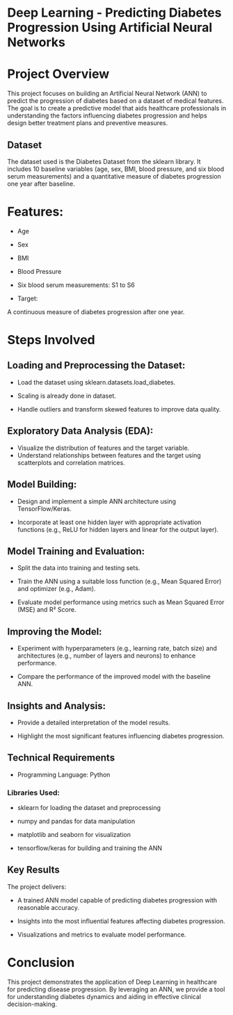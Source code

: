 # Deep Learning - Predicting Diabetes Progression Using Artificial Neural Networks

# Project Overview
This project focuses on building an Artificial Neural Network (ANN) to predict the progression of diabetes based on a dataset of medical features. The goal is to create a predictive model that aids healthcare professionals in understanding the factors influencing diabetes progression and helps design better treatment plans and preventive measures.

## Dataset
The dataset used is the Diabetes Dataset from the sklearn library. It includes 10 baseline variables (age, sex, BMI, blood pressure, and six blood serum measurements) and a quantitative measure of diabetes progression one year after baseline.

# Features:

+ Age
+ Sex
+ BMI
+ Blood Pressure
+ Six blood serum measurements: S1 to S6

+ Target:

A continuous measure of diabetes progression after one year.

# Steps Involved

## Loading and Preprocessing the Dataset:

* Load the dataset using sklearn.datasets.load_diabetes.
  
* Scaling is already done in dataset.
  
* Handle outliers and transform skewed features to improve data quality.

## Exploratory Data Analysis (EDA):

* Visualize the distribution of features and the target variable.
* Understand relationships between features and the target using scatterplots and correlation matrices.

## Model Building:

* Design and implement a simple ANN architecture using TensorFlow/Keras.
  
* Incorporate at least one hidden layer with appropriate activation functions (e.g., ReLU for hidden layers and linear for the output layer).
  
## Model Training and Evaluation:

* Split the data into training and testing sets.
  
* Train the ANN using a suitable loss function (e.g., Mean Squared Error) and optimizer (e.g., Adam).
  
* Evaluate model performance using metrics such as Mean Squared Error (MSE) and R² Score.

## Improving the Model:

* Experiment with hyperparameters (e.g., learning rate, batch size) and architectures (e.g., number of layers and neurons) to enhance performance.
  
* Compare the performance of the improved model with the baseline ANN.

## Insights and Analysis:

* Provide a detailed interpretation of the model results.
  
* Highlight the most significant features influencing diabetes progression.

## Technical Requirements

* Programming Language: Python
  
### Libraries Used:

* sklearn for loading the dataset and preprocessing
  
* numpy and pandas for data manipulation
  
* matplotlib and seaborn for visualization
 
* tensorflow/keras for building and training the ANN

## Key Results
The project delivers:

* A trained ANN model capable of predicting diabetes progression with reasonable accuracy.
  
* Insights into the most influential features affecting diabetes progression.
  
* Visualizations and metrics to evaluate model performance.

# Conclusion

This project demonstrates the application of Deep Learning in healthcare for predicting disease progression. By leveraging an ANN, we provide a tool for understanding diabetes dynamics and aiding in effective clinical decision-making.

